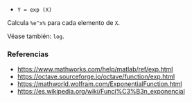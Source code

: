 - `Y = exp (X)`

Calcula `%e^x%` para cada elemento de `X`.

Véase también: `log`.

### Referencias

- https://www.mathworks.com/help/matlab/ref/exp.html
- https://octave.sourceforge.io/octave/function/exp.html
- https://mathworld.wolfram.com/ExponentialFunction.html
- https://es.wikipedia.org/wiki/Funci%C3%B3n_exponencial
